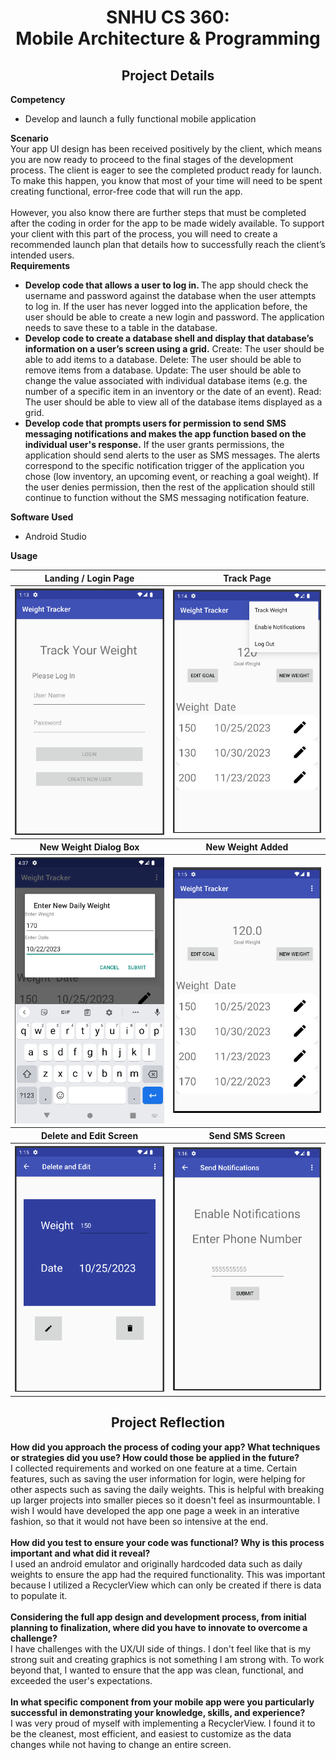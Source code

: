 <h1 align="center">SNHU CS 360: <br>Mobile Architecture & Programming</h1>
<h2 align="center">Project Details</h2>
<b>Competency</b>
<ul>
  <li>Develop and launch a fully functional mobile application</li>
</ul>
<b>Scenario</b>
<br>
Your app UI design has been received positively by the client, which means you are now ready to proceed to the final stages of the development process. The client is eager to see the completed product ready for launch. To make this happen, you know that most of your time will need to be spent creating functional, error-free code that will run the app.
<br>
<br>
However, you also know there are further steps that must be completed after the coding in order for the app to be made widely available. To support your client with this part of the process, you will need to create a recommended launch plan that details how to successfully reach the client’s intended users.
<br>
<b>Requirements</b>
<ul>
  <li><b>Develop code that allows a user to log in. </b>The app should check the username and password against the database when the user attempts to log in.  If the user has never logged into the application before, the user should be able to create a new login and password. The application needs to save these to a table in the database.</li>
  <li><b>Develop code to create a database shell and display that database’s information on a user’s screen using a grid.</b> Create: The user should be able to add items to a database.  Delete: The user should be able to remove items from a database.  Update: The user should be able to change the value associated with individual database items (e.g. the number of a specific item in an inventory or the date of an event).  Read: The user should be able to view all of the database items displayed as a grid.</li>
  <li><b>Develop code that prompts users for permission to send SMS messaging notifications and makes the app function based on the individual user's response.</b> If the user grants permissions, the application should send alerts to the user as SMS messages. The alerts correspond to the specific notification trigger of the application you chose (low inventory, an upcoming event, or reaching a goal weight).  If the user denies permission, then the rest of the application should still continue to function without the SMS messaging notification feature.</li>
</ul>
<b>Software Used</b>
<ul>
<li>Android Studio</li>
</ul>
<b>Usage</b>
<table>
<tr>
<th>Landing / Login Page</th>
<th>Track Page</th>
</tr>
<tr>
<th><img src="finala.png"></th>
<th><img src="finalb.png"></th>
</tr>
<tr>
<th>New Weight Dialog Box</th>
<th>New Weight Added</th>
</tr>
<tr>
<th><img src="finalc.png"></th>
<th><img src="finald.png"></th>
</tr>
<tr>
<th>Delete and Edit Screen</th>
<th>Send SMS Screen</th>
</tr>
<tr>
<th><img src="finale.png"></th>
<th><img src="finalf.png"></th>
</tr>
</table>
<h2 align="center">Project Reflection</h2>
<b>How did you approach the process of coding your app? What techniques or strategies did you use? How could those be applied in the future?</b>
<br>
I collected requirements and worked on one feature at a time.  Certain features, such as saving the user information for login, were helping for other aspects such as saving the daily weights.  This is helpful with breaking up larger projects into smaller pieces so it doesn't feel as insurmountable.  I wish I would have developed the app one page a week in an interative fashion, so that it would not have been so intensive at the end.
<br>
<br>
<b>How did you test to ensure your code was functional? Why is this process important and what did it reveal?</b>
<br>
I used an android emulator and originally hardcoded data such as daily weights to ensure the app had the required functionality.  This was important because I utilized a RecyclerView which can only be created if there is data to populate it.
<br>
<br>
<b>Considering the full app design and development process, from initial planning to finalization, where did you have to innovate to overcome a challenge?</b>
<br>
I have challenges with the UX/UI side of things.  I don't feel like that is my strong suit and creating graphics is not something I am strong with.  To work beyond that, I wanted to ensure that the app was clean, functional, and exceeded the user's expectations.
<br>
<br>
<b>In what specific component from your mobile app were you particularly successful in demonstrating your knowledge, skills, and experience?</b>
<br>
I was very proud of myself with implementing a RecyclerView.  I found it to be the cleanest, most efficient, and easiest to customize as the data changes while not having to change an entire screen.